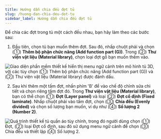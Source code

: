 ```yaml
---
title: Hướng dẫn chia đều đợt tủ
slug: /huong-dan-chia-deu-dot-tu
sidebar_label: Hướng dẫn chia đều đợt tủ
---
```


Để chia các đợt trong tủ một cách đều nhau, bạn hãy làm theo các bước sau:

1. Đầu tiên, chọn tủ bạn muốn thêm đợt. Sau đó, nhấp chuột phải và chọn (①) **Thêm bộ phận chức năng (Add function part (G))**. Trong (②) **Thư viện vật liệu (Material library)**, chọn loại đợt gỗ bạn muốn thêm vào.

![Giao diện phần mềm thiết kế hiển thị menu ngữ cảnh trên mô hình tủ 3D, với các tùy chọn (①) Thêm bộ phận chức năng (Add function part (G)) và (②) Thư viện vật liệu (Material library) được đánh dấu.](https://storage.googleapis.com/jegavn_kb/image_jegavn/348.1.jpg)

2. Sau khi thêm một tấm đợt, nhấn phím 'B' để vào chế độ chỉnh sửa chi tiết và chọn riêng tấm đợt đó. Trong **Thư viện vật liệu (Material library)**, bạn có thể chọn (①) **Đợt (Layer panel)** và loại (②) **Đợt cố định (Fixed laminate)**. Nhấp chuột phải vào tấm đợt, chọn (③) **Chia đều (Evenly divided)** và chọn số lượng bạn muốn, ví dụ như (④) **Số lượng 2 (Number 2)**.

![Quá trình thiết kế tủ quần áo tùy chỉnh, trong đó người dùng chọn (①) Đợt, (②) loại Đợt cố định, sau đó sử dụng menu ngữ cảnh để chọn (③) Chia đều và thiết lập (④) Số lượng 2.](https://storage.googleapis.com/jegavn_kb/image_jegavn/348.2.jpg)